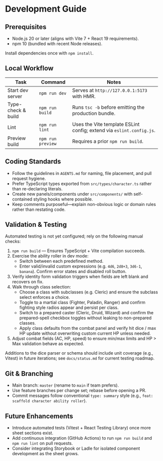 # Development Guide

## Prerequisites

- Node.js 20 or later (aligns with Vite 7 + React 19 requirements).
- npm 10 (bundled with recent Node releases).

Install dependencies once with `npm install`.

## Local Workflow

| Task | Command | Notes |
| ---- | ------- | ----- |
| Start dev server | `npm run dev` | Serves at `http://127.0.0.1:5173` with HMR. |
| Type-check & build | `npm run build` | Runs `tsc -b` before emitting the production bundle. |
| Lint | `npm run lint` | Uses the Vite template ESLint config; extend via `eslint.config.js`. |
| Preview build | `npm run preview` | Requires a prior `npm run build`. |

## Coding Standards

- Follow the guidelines in `AGENTS.md` for naming, file placement, and pull request hygiene.
- Prefer TypeScript types exported from `src/types/character.ts` rather than re-declaring literals.
- Create new panels/components under `src/components/` with self-contained styling hooks where possible.
- Keep comments purposeful—explain non-obvious logic or domain rules rather than restating code.

## Validation & Testing

Automated testing is not yet configured; rely on the following manual checks:

1. `npm run build` — Ensures TypeScript + Vite compilation succeeds.
2. Exercise the ability roller in dev mode:
   - Switch between each predefined method.
   - Enter valid/invalid custom expressions (e.g. `4d6`, `2d8+3`, `3d6-1`, `banana`). Confirm error states and disabled roll button.
3. Verify identity form validation triggers when fields are left blank and recovers on fix.
4. Walk through class selection:
   - Choose a class with subclasses (e.g. Cleric) and ensure the subclass select enforces a choice.
   - Toggle to a martial class (Fighter, Paladin, Ranger) and confirm fighting style radios appear and persist per class.
   - Switch to a prepared caster (Cleric, Druid, Wizard) and confirm the prepared-spell checkbox toggles without leaking to non-prepared classes.
   - Apply class defaults from the combat panel and verify hit dice / max HP update without overwriting custom current HP unless needed.
5. Adjust combat fields (AC, HP, speed) to ensure min/max limits and HP > Max validation behave as expected.

Additions to the dice parser or schema should include unit coverage (e.g., Vitest) in future iterations; see `docs/status.md` for current testing roadmap.

## Git & Branching

- Main branch: `master` (rename to `main` if team prefers).
- Use feature branches per change set; rebase before opening a PR.
- Commit messages follow conventional `type: summary` style (e.g., `feat: scaffold character ability roller`).

## Future Enhancements

- Introduce automated tests (Vitest + React Testing Library) once more sheet sections exist.
- Add continuous integration (GitHub Actions) to run `npm run build` and `npm run lint` on pull requests.
- Consider integrating Storybook or Ladle for isolated component development as the sheet grows.
